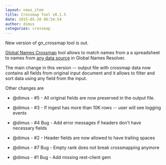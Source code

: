 ```yaml
---
layout: news_item
title: Crossmap Tool v0.1.5
date: 2015-05-28 06:54:54
author: dimus
categories: crossmap
---
```


New version of gn_crossmap tool is out.

[Global Names Crossmap][gn_crossmap] tool allows to match names from a a
spreadsheet to names from [any data source][data_sources] in Global Names
Resolver.

The main change in this version -- output file with crossmap data now contains
all fields from original input document and it allows to filter and sort data
using any field from the input.

Other changes are

* @dimus - #5 - All original fields are now preserved in the output file.

* @dimus - #3 - If ingest has more than 10K rows -- user will see logging events

* @dimus - #4 Bug - Add error messages if headers don't have necessary fields

* @dimus - #2 - Header fields are now allowed to have trailing spaces

* @dimus - #7 Bug - Empty rank does not break crossmapping anymore

* @dimus - #1 Bug - Add missing rest-client gem


[gn_crossmap]: https://github.com/GlobalNamesArchitecture/gn_crossmap
[data_sources]: http://resolver.globalnames.org/data_sources
